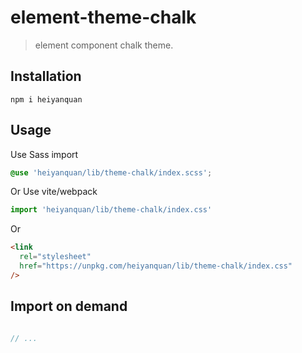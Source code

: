 # element-theme-chalk

> element component chalk theme.

## Installation

```shell
npm i heiyanquan
```

## Usage

Use Sass import

```css
@use 'heiyanquan/lib/theme-chalk/index.scss';
```

Or Use vite/webpack

```javascript
import 'heiyanquan/lib/theme-chalk/index.css'
```

Or

```html
<link
  rel="stylesheet"
  href="https://unpkg.com/heiyanquan/lib/theme-chalk/index.css"
/>
```

## Import on demand

```javascript

// ...
```
